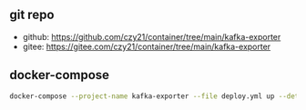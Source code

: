 ## git repo
  - github: https://github.com/czy21/container/tree/main/kafka-exporter
  - gitee: https://gitee.com/czy21/container/tree/main/kafka-exporter
## docker-compose
```bash
docker-compose --project-name kafka-exporter --file deploy.yml up --detach --remove-orphans
```